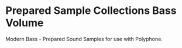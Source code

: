 # Prepared Sample Collections Bass Volume
 Modern Bass - Prepared Sound Samples for use with Polyphone.
